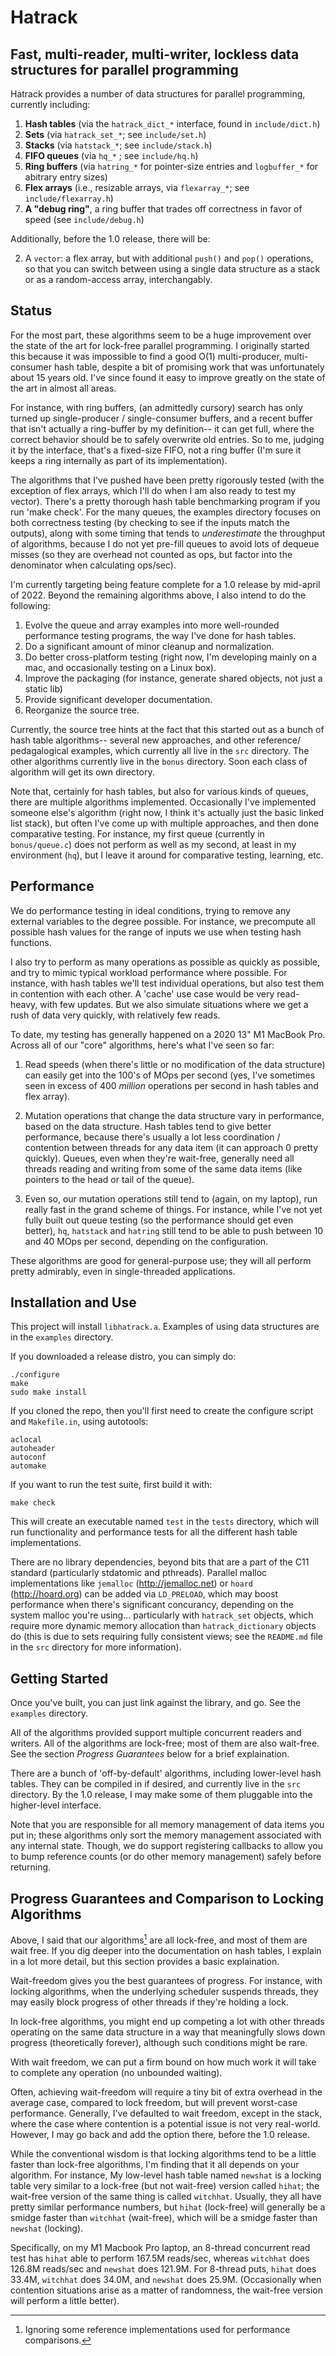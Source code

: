 # Hatrack
## Fast, multi-reader, multi-writer, lockless data structures for parallel programming

Hatrack provides a number of data structures for parallel programming, currently including:
1. **Hash tables** (via the `hatrack_dict_*` interface, found in `include/dict.h`)
2. **Sets** (via `hatrack_set_*`; see `include/set.h`)
3. **Stacks** (via `hatstack_*`; see `include/stack.h`)
4. **FIFO queues** (via `hq_*` ; see `include/hq.h`)
5. **Ring buffers** (via `hatring_*` for pointer-size entries and `logbuffer_*` for abitrary entry sizes)
6. **Flex arrays** (i.e., resizable arrays, via `flexarray_*`; see `include/flexarray.h`)
7. **A "debug ring"**, a ring buffer that trades off correctness in favor of speed (see `include/debug.h`)

Additionally, before the 1.0 release, there will be:

2. A `vector`: a flex array, but with additional `push()` and `pop()` operations, so that you can switch between using a single data structure as a stack or as a random-access array, interchangably.

## Status

For the most part, these algorithms seem to be a huge improvement over the state of the art for lock-free parallel programming. I originally started this because it was impossible to find a good O(1) multi-producer, multi-consumer hash table, despite a bit of promising work that was unfortunately about 15 years old. I've since found it easy to improve greatly on the state of the art in almost all areas.

For instance, with ring buffers, (an admittedly cursory) search has only turned up single-producer / single-consumer buffers, and a recent buffer that isn't actually a ring-buffer by my definition-- it can get full, where the correct behavior should be to safely overwrite old entries. So to me, judging it by the interface, that's a fixed-size FIFO, not a ring buffer (I'm sure it keeps a ring internally as part of its implementation).

The algorithms that I've pushed have been pretty rigorously tested (with the exception of flex arrays, which I'll do when I am also ready to test my vector). There's a pretty thorough hash table benchmarking program if you run 'make check'.  For the many queues, the examples directory focuses on both correctness testing (by checking to see if the inputs match the outputs), along with some timing that tends to _underestimate_ the throughput of algorithms, because I do not yet pre-fill queues to avoid lots of dequeue misses (so they are overhead not counted as ops, but factor into the denominator when calculating ops/sec).

I'm currently targeting being feature complete for a 1.0 release by mid-april of 2022. Beyond the remaining algorithms above, I also intend to do the following:

1. Evolve the queue and array examples into more well-rounded performance testing programs, the way I've done for hash tables.
2. Do a significant amount of minor cleanup and normalization.
3. Do better cross-platform testing (right now, I'm developing mainly on a mac, and occasionally testing on a Linux box).
4. Improve the packaging (for instance, generate shared objects, not just a static lib)
5. Provide significant developer documentation.
6. Reorganize the source tree.

Currently, the source tree hints at the fact that this started out as a bunch of hash table algorithms-- several new approaches, and other reference/ pedagalogical examples, which currently all live in the `src` directory.  The other algorithms currently live in the `bonus` directory.  Soon each class of algorithm will get its own directory.

Note that, certainly for hash tables, but also for various kinds of queues, there are multiple algorithms implemented. Occasionally I've implemented someone else's algorithm (right now, I think it's actually just the basic linked list stack), but often I've come up with multiple approaches, and then done comparative testing. For instance, my first queue (currently in `bonus/queue.c`) does not perform as well as my second, at least in my environment (`hq`), but I leave it around for comparative testing, learning, etc.

## Performance

We do performance testing in ideal conditions, trying to remove any external variables to the degree possible. For instance, we precompute all possible hash values for the range of inputs we use when testing hash functions.

I also try to perform as many operations as possible as quickly as possible, and try to mimic typical workload performance where possible. For instance, with hash tables we'll test individual operations, but also test them in contention with each other.  A 'cache' use case would be very read-heavy, with few updates. But we also simulate situations where we get a rush of data very quickly, with relatively few reads.

To date, my testing has generally happened on a 2020 13" M1 MacBook Pro.  Across all of our "core" algorithms, here's what I've seen so far:

1) Read speeds (when there's little or no modification of the data structure) can easily get into the 100's of MOps per second (yes, I've sometimes seen in excess of 400 *million* operations per second in hash tables and flex array).

2) Mutation operations that change the data structure vary in performance, based on the data structure.  Hash tables tend to give better performance, because there's usually a lot less coordination / contention between threads for any data item (it can approach 0 pretty quickly).  Queues, even when they're wait-free, generally need all threads reading and writing from some of the same data items (like pointers to the head or tail of the queue).

3) Even so, our mutation operations still tend to (again, on my laptop), run really fast in the grand scheme of things. For instance, while I've not yet fully built out queue testing (so the performance should get even better), `hq`, `hatstack` and `hatring` still tend to be able to push between 10 and 40 MOps per second, depending on the configuration.

These algorithms are good for general-purpose use; they will all perform pretty admirably, even in single-threaded applications.


## Installation and Use

This project will install `libhatrack.a`. Examples of using data structures are in the `examples` directory.


If you downloaded a release distro, you can simply do:

```
./configure
make
sudo make install
```

If you cloned the repo, then you'll first need to create the configure
script and `Makefile.in`, using autotools:

```
aclocal
autoheader
autoconf
automake
```

If you want to run the test suite, first build it with:

```
make check
```

This will create an executable named `test` in the `tests` directory, which will run functionality and performance tests for all the different hash table implementations.

There are no library dependencies, beyond bits that are a part of the C11 standard (particularly stdatomic and pthreads). Parallel malloc implementations like `jemalloc` (http://jemalloc.net) or `hoard`  (http://hoard.org) can be added via `LD_PRELOAD`, which may boost performance when there's significant concurancy, depending on the system malloc you're using... particularly with `hatrack_set` objects, which require more dynamic memory allocation than `hatrack_dictionary` objects do (this is due to sets requiring fully consistent views; see the `README.md` file in the `src` directory for more information).

## Getting Started

Once you've built, you can just link against the library, and go. See the `examples` directory.

All of the algorithms provided support multiple concurrent readers and writers. All of the algorithms are lock-free; most of them are also wait-free.  See the section *Progress Guarantees* below for a brief explaination.

There are a bunch of 'off-by-default' algorithms, including lower-level hash tables.  They can be compiled in if desired, and currently live in the `src` directory.  By the 1.0 release, I may make some of them pluggable into the higher-level interface.

Note that you are responsible for all memory management of data items you put in; these algorithms only sort the memory management associated with any internal state.  Though, we do support registering callbacks to allow you to bump reference counts (or do other memory management) safely before returning.


## Progress Guarantees and Comparison to Locking Algorithms

Above, I said that our algorithms[^1]  are all lock-free, and most of them are wait free.  If you dig deeper into the documentation on hash tables, I explain in a lot more detail, but this section provides a basic explaination.

Wait-freedom gives you the best guarantees of progress. For instance, with locking algorithms, when the underlying scheduler suspends threads, they may easily block progress of other threads if they're holding a lock.

In lock-free algorithms, you might end up competing a lot with other threads operating on the same data structure in a way that meaningfully slows down progress (theoretically forever), although such conditions might be rare.

With wait freedom, we can put a firm bound on how much work it will take to complete any operation (no unbounded waiting).

Often, achieving wait-freedom will require a tiny bit of extra overhead in the average case, compared to lock freedom, but will prevent worst-case performance. Generally, I've defaulted to wait freedom, except in the stack, where the case where contention is a potential issue is not very real-world. However, I may go back and add the option there, before the 1.0 release.

While the conventional wisdom is that locking algorithms tend to be a little faster than lock-free algorithms, I'm finding that it all depends on your algorithm. For instance, My low-level hash table named `newshat` is a locking table very similar to a lock-free (but not wait-free) version called `hihat`; the wait-free version of the same thing is called `witchhat`.  Usually, they all have pretty similar performance numbers, but `hihat` (lock-free) will generally be a smidge faster than `witchhat` (wait-free), which will be a smidge faster than `newshat` (locking).

Specifically, on my M1 Macbook Pro laptop, an 8-thread concurrent read test has `hihat` able to perform 167.5M reads/sec, whereas `witchhat` does 126.8M reads/sec and `newshat` does 121.9M.  For 8-thread puts, `hihat` does 33.4M, `witchhat` does 34.0M, and `newshat` does 25.9M.  (Occasionally when contention situations arise as a matter of randomness, the wait-free version will perform a little better).

[^1]: Ignoring some reference implementations used for performance comparisons.